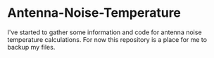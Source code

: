 # Antenna-Noise-Temperature
I've started to gather some information and code for antenna noise temperature calculations.  For now this repository is a place for me to backup my files.

